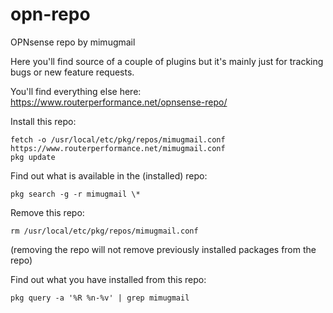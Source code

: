 # opn-repo
OPNsense repo by mimugmail


Here you'll find source of a couple of plugins but it's mainly just for tracking bugs or new feature requests.

You'll find everything else here:
https://www.routerperformance.net/opnsense-repo/

Install this repo:

```
fetch -o /usr/local/etc/pkg/repos/mimugmail.conf https://www.routerperformance.net/mimugmail.conf
pkg update
```

Find out what is available in the (installed) repo:
```
pkg search -g -r mimugmail \*
```

Remove this repo:
```
rm /usr/local/etc/pkg/repos/mimugmail.conf
```
(removing the repo will not remove previously installed packages from the repo)

Find out what you have installed from this repo:
```
pkg query -a '%R %n-%v' | grep mimugmail
```
